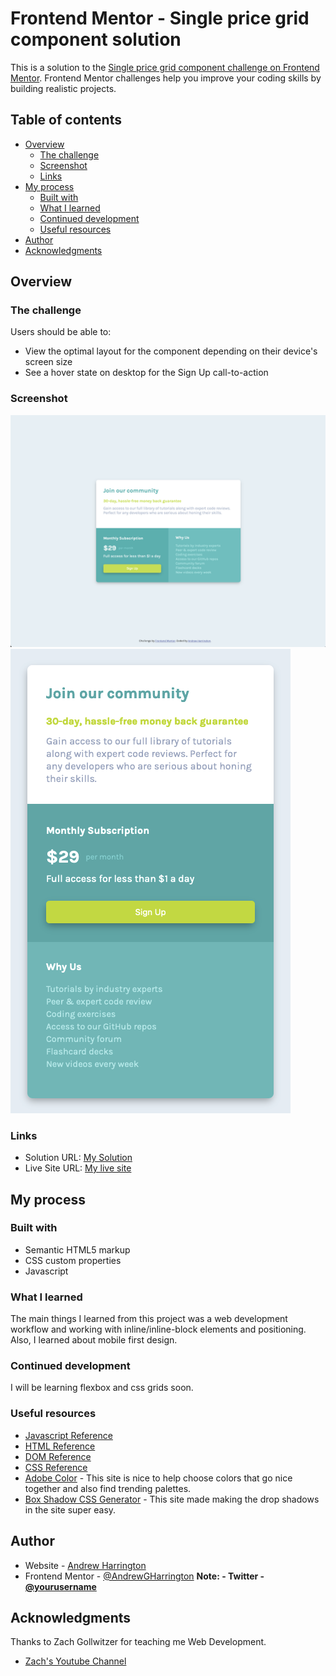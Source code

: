 # Frontend Mentor - Single price grid component solution

This is a solution to the [Single price grid component challenge on Frontend Mentor](https://www.frontendmentor.io/challenges/single-price-grid-component-5ce41129d0ff452fec5abbbc). Frontend Mentor challenges help you improve your coding skills by building realistic projects.

## Table of contents

- [Overview](#overview)
  - [The challenge](#the-challenge)
  - [Screenshot](#screenshot)
  - [Links](#links)
- [My process](#my-process)
  - [Built with](#built-with)
  - [What I learned](#what-i-learned)
  - [Continued development](#continued-development)
  - [Useful resources](#useful-resources)
- [Author](#author)
- [Acknowledgments](#acknowledgments)

## Overview

### The challenge

Users should be able to:

- View the optimal layout for the component depending on their device's screen size
- See a hover state on desktop for the Sign Up call-to-action

### Screenshot

![](./mySolution.png)
![](./mySolutionMobile.png)

### Links

- Solution URL: [My Solution](https://www.frontendmentor.io/solutions/semantic-html-5-javascript-css-mobile-first-design-ZXGvU0pYdB)
- Live Site URL: [My live site](https://andrewgharrington.github.io/pricing-card-frontend-mentor-challenge/)

## My process

### Built with

- Semantic HTML5 markup
- CSS custom properties
- Javascript

### What I learned

The main things I learned from this project was a web development workflow and working with inline/inline-block elements and positioning. Also, I learned about mobile first design.

### Continued development

I will be learning flexbox and css grids soon.

### Useful resources

- [Javascript Reference](https://developer.mozilla.org/en-US/docs/Web/JavaScript/Reference)
- [HTML Reference](https://developer.mozilla.org/en-US/docs/Web/HTML/Reference)
- [DOM Reference](https://developer.mozilla.org/en-US/docs/Web/API/Document_Object_Model)
- [CSS Reference](https://developer.mozilla.org/en-US/docs/Web/CSS)
- [Adobe Color](https://color.adobe.com/create/color-wheel) - This site is nice to help choose colors that go nice together and also find trending palettes.
- [Box Shadow CSS Generator](https://cssgenerator.org/box-shadow-css-generator.html) - This site made making the drop shadows in the site super easy.

## Author

- Website - [Andrew Harrington](https://github.com/AndrewGHarrington)
- Frontend Mentor - [@AndrewGHarrington](https://www.frontendmentor.io/profile/AndrewGHarrington)
  **Note: - Twitter - [@yourusername](https://www.twitter.com/yourusername)**

## Acknowledgments

Thanks to Zach Gollwitzer for teaching me Web Development.

- [Zach's Youtube Channel](https://cssgenerator.org/box-shadow-css-generator.html)
